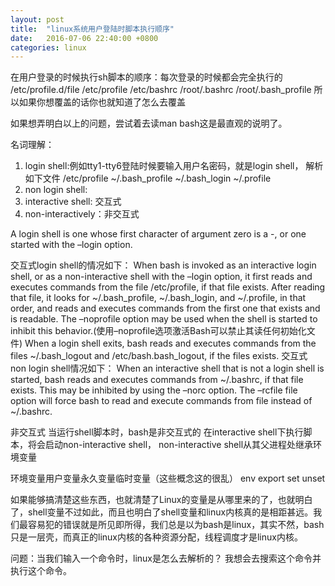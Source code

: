 ```yaml
---
layout: post
title:  "linux系统用户登陆时脚本执行顺序"
date:   2016-07-06 22:40:00 +0800
categories: linux
---
```


在用户登录的时候执行sh脚本的顺序：每次登录的时候都会完全执行的
/etc/profile.d/file
/etc/profile
/etc/bashrc
/root/.bashrc
/root/.bash_profile
所以如果你想覆盖的话你也就知道了怎么去覆盖

如果想弄明白以上的问题，尝试着去读man bash这是最直观的说明了。

名词理解：
1. login shell:例如tty1-tty6登陆时候要输入用户名密码，就是login shell，
解析如下文件
/etc/profile
~/.bash_profile
~/.bash_login
~/.profile
2. non login shell:
3. interactive shell: 交互式
4. non-interactively：非交互式

A login shell is one whose first character of argument zero is a -, or one started with the –login option.

交互式login shell的情况如下：
When bash is invoked as an interactive login shell, or as a non-interactive shell with the –login option, it first reads and executes commands from the file /etc/profile, if that file exists. After reading that file, it looks for ~/.bash_profile, ~/.bash_login, and ~/.profile, in that order, and reads and executes commands from the first one that exists and is readable. The –noprofile option may be used when the shell is started to inhibit this behavior.(使用–noprofile选项激活Bash可以禁止其读任何初始化文件)
When a login shell exits, bash reads and executes commands from the files ~/.bash_logout and /etc/bash.bash_logout, if the files exists.
交互式 non login shell情况如下：
When an interactive shell that is not a login shell is started, bash reads and executes commands from ~/.bashrc, if that file exists. This may be inhibited by using the –norc option. The –rcfile file option will force bash to read and execute commands from file instead of ~/.bashrc.

非交互式
当运行shell脚本时，bash是非交互式的
在interactive shell下执行脚本，将会启动non-interactive shell， non-interactive shell从其父进程处继承环境变量

环境变量用户变量永久变量临时变量（这些概念这的很乱）
env
export
set
unset

如果能够搞清楚这些东西，也就清楚了Linux的变量是从哪里来的了，也就明白了，shell变量不过如此，而且也明白了shell变量和linux内核真的是相距甚远。我们最容易犯的错误就是所见即所得，我们总是以为bash是linux，其实不然，bash只是一层壳，而真正的linux内核的各种资源分配，线程调度才是linux内核。

问题：当我们输入一个命令时，linux是怎么去解析的？
我想会去搜索这个命令并执行这个命令。


